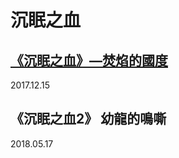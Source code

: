 # 沉眠之血

## [《沉眠之血》—焚焰的國度](300a-chen-mian-zhi-xie-300b-2014-fen-yan-de-guo-du.md)

2017.12.15

## 《沉眠之血2》 幼龍的鳴嘶

2018.05.17

